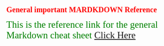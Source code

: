 <span style="color: red; font-size: 20px; font-family: 'Times New Roman', Times, serif;">**General important MARDKDOWN Reference**</span>


<span style="color: green; font-size: 25px; font-family: 'Times New Roman', serif;">This is the reference link for the general Markdown cheat sheet [Click Here](https://www.w3schools.io/file/markdown-styles/)</span>




